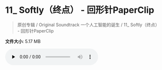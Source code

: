 # 11_ Softly（终点） - 回形针PaperClip

> 原创专辑 / Original Soundtrack 一个人工智能的诞生 / 11_ Softly（终点） - 回形针PaperClip

**文件大小**: 5.17 MB

<audio preload="none" controls><source src="https://file.hsyhx.top/video/原创专辑/Original Soundtrack 一个人工智能的诞生/11_ Softly（终点） - 回形针PaperClip.mp3" type="audio/mpeg">🤔 您的浏览器不支持此音频格式</audio>